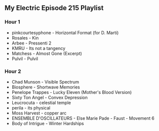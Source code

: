 ## My Electric Episode 215 Playlist

### Hour 1

* pinkcourtesyphone - Horizontal Format (for D. Marti)
* Rosales - Kin
* Arbee - Pressenti 2
* KMRU - Its not a tangency
* Matchess - Almost Gone (Excerpt)
* Pulvil - Pulvil

### Hour 2
* Chad Munson - Visible Spectrum
* Biosphere - Shortwave Memories
* Penelope Trappes - Lucky Eleven (Mother's Blood Version)
* Sixty Ton Angel - Convex Depression
* Leucrocuta - celestial temple
* perila - its physical
* Moss Harvest - copper arc
* ENSEMBLE D'OSCILLATEURS - Else Marie Pade - Faust - Movement 6
* Body of Intrigue - Winter Hardships
